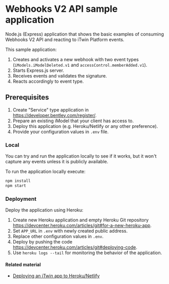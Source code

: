 # Webhooks V2 API sample application

Node.js (Express) application that shows the basic examples of consuming Webhooks V2 API and reacting to iTwin Platform events.

This sample application:

1. Creates and activates a new webhook with two event types (`iModels.iModelDeleted.v1` and `accessControl.memberAdded.v1`).
2. Starts Express.js server.
3. Receives events and validates the signature.
4. Reacts accordingly to event type.

## Prerequisites

1. Create "Service" type application in <https://developer.bentley.com/register/>.
2. Prepare an existing iModel that your client has access to.
3. Deploy this application (e.g. Heroku/Netlify or any other preference).
4. Provide your configuration values in `.env` file.

### Local

You can try and run the application locally to see if it works, but it won't capture any events unless it is publicly available.

To run the application locally execute:

```ps
npm install
npm start
```

### Deployment

Deploy the application using Heroku:

1. Create new Heroku application and empty Heroku Git repository <https://devcenter.heroku.com/articles/git#for-a-new-heroku-app>.
2. Set `APP_URL` in `.env` with newly created public address.
3. Replace other configuration values in `.env`.
4. Deploy by pushing the code <https://devcenter.heroku.com/articles/git#deploying-code>.
5. Use `heroku logs --tail` for monitoring the behavior of the application.

#### Related material

- [Deploying an iTwin app to Heroku/Netlify](https://medium.com/itwinjs/deploying-the-itwin-viewer-to-a-web-host-d45c5cfdf0cf)
